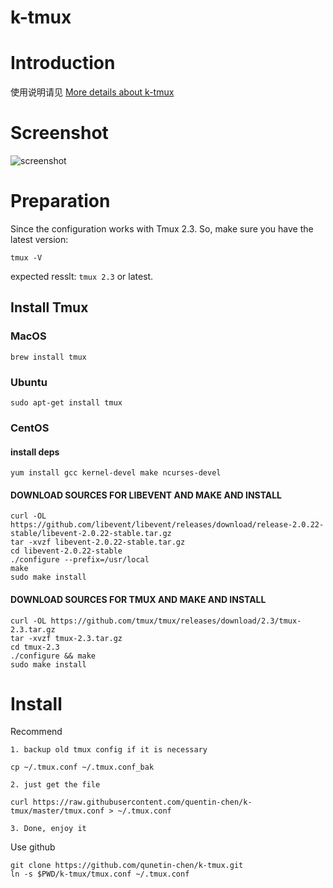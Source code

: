 # k-tmux

# Introduction

使用说明请见 [More details about k-tmux](http://kchen.cc/2016/11/18/custom-multiplexer-k-tmux/)

# Screenshot

![screenshot](http://7xin49.com1.z0.glb.clouddn.com/mac_qrsync/e63751170c3cc32863ada94b1527f581.png-960.jpg)

# Preparation

Since the configuration works with Tmux 2.3. So, make sure you have the latest version:

```
tmux -V
```

expected resslt: `tmux 2.3` or latest.

## Install Tmux

### MacOS

```
brew install tmux
```

### Ubuntu

```
sudo apt-get install tmux
```

### CentOS

#### install deps

```
yum install gcc kernel-devel make ncurses-devel
```

#### DOWNLOAD SOURCES FOR LIBEVENT AND MAKE AND INSTALL

```
curl -OL https://github.com/libevent/libevent/releases/download/release-2.0.22-stable/libevent-2.0.22-stable.tar.gz
tar -xvzf libevent-2.0.22-stable.tar.gz
cd libevent-2.0.22-stable
./configure --prefix=/usr/local
make
sudo make install
```

#### DOWNLOAD SOURCES FOR TMUX AND MAKE AND INSTALL

```
curl -OL https://github.com/tmux/tmux/releases/download/2.3/tmux-2.3.tar.gz
tar -xvzf tmux-2.3.tar.gz
cd tmux-2.3
./configure && make
sudo make install
```

# Install

Recommend

```
1. backup old tmux config if it is necessary

cp ~/.tmux.conf ~/.tmux.conf_bak

2. just get the file

curl https://raw.githubusercontent.com/quentin-chen/k-tmux/master/tmux.conf > ~/.tmux.conf

3. Done, enjoy it
```

Use github

```
git clone https://github.com/qunetin-chen/k-tmux.git
ln -s $PWD/k-tmux/tmux.conf ~/.tmux.conf
```
